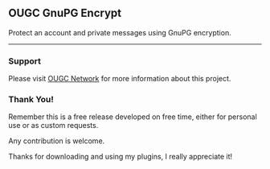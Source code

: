 ## OUGC GnuPG Encrypt
Protect an account and private messages using GnuPG encryption.

***

### Support
Please visit [OUGC Network](https://ougc.network/ "Visit OUGC Network") for more information about this project.

### Thank You!
Remember this is a free release developed on free time, either for personal use or as custom requests.

Any contribution is welcome.

Thanks for downloading and using my plugins, I really appreciate it!